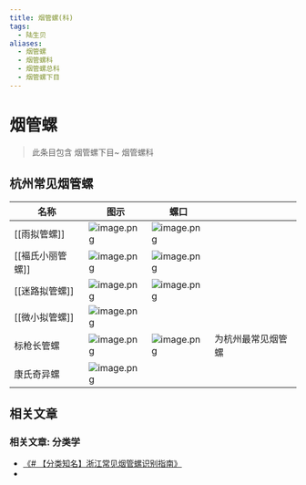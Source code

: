 ```yaml
---
title: 烟管螺(科)
tags:
  - 陆生贝
aliases:
  - 烟管螺
  - 烟管螺科
  - 烟管螺总科
  - 烟管螺下目
---
```

# 烟管螺

> 此条目包含 烟管螺下目~ 烟管螺科

## 杭州常见烟管螺

| 名称 | 图示 | 螺口 |  |
| ---- | ---- | ---- | ---- |
| [[雨拟管螺]] | ![image.png](https://gotcha-picgo-bed.oss-cn-beijing.aliyuncs.com/20231230210925.png)<br> | ![image.png](https://gotcha-picgo-bed.oss-cn-beijing.aliyuncs.com/20231230210954.png)<br> |  |
| [[褔氏小丽管螺]] | ![image.png](https://gotcha-picgo-bed.oss-cn-beijing.aliyuncs.com/20231230211045.png)<br> | ![image.png](https://gotcha-picgo-bed.oss-cn-beijing.aliyuncs.com/20231230211119.png)<br> |  |
| [[迷路拟管螺]] | ![image.png](https://gotcha-picgo-bed.oss-cn-beijing.aliyuncs.com/20231230211224.png)<br> | ![image.png](https://gotcha-picgo-bed.oss-cn-beijing.aliyuncs.com/20231230211238.png)<br> |  |
| [[微小拟管螺]] | ![image.png](https://gotcha-picgo-bed.oss-cn-beijing.aliyuncs.com/20231230211353.png)<br> |  |  |
| 标枪长管螺 | ![image.png](https://gotcha-picgo-bed.oss-cn-beijing.aliyuncs.com/20240121174950.png)<br> | ![image.png](https://gotcha-picgo-bed.oss-cn-beijing.aliyuncs.com/20240121174959.png)<br> | 为杭州最常见烟管螺 |
| 康氏奇异螺 | ![image.png](https://gotcha-picgo-bed.oss-cn-beijing.aliyuncs.com/20240121175148.png)<br> |  |  |
## 相关文章

### 相关文章: 分类学

- [《# 【分类知名】浙江常见烟管螺识别指南》](https://mp.weixin.qq.com/s/c0f-zIQq6tdSPfBud40BWQ)
- 